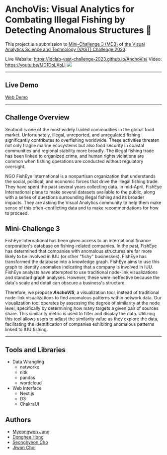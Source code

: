 # AnchoVis: Visual Analytics for Combating Illegal Fishing by Detecting Anomalous Structures :fishing_pole_and_fish:

This project is a submission to [Mini-Challenge 3 (MC3)](https://vast-challenge.github.io/2023/MC3.html) of [the Visual Analytics Science and Technology (VAST) Challenge 2023](https://vast-challenge.github.io/2023/index.html).

Live Website: https://idclab-vast-challenge-2023.github.io/AnchoVis/
Video: https://youtu.be/fJD1DoLXoLI
<img src="https://github.com/IDCLab-VAST-Challenge-2023/VAST-Challenge-2023-MC3/assets/64757426/e31203f8-e578-47bf-bb4e-b959a2d7e222">

---

## Live Demo
[Web Demo](https://idclab-vast-challenge-2023.github.io/AnchoVis/)

---

## Challenge Overview

Seafood is one of the most widely traded commodities in the global food market.
Unfortunately, illegal, unreported, and unregulated fishing significantly contributes to overfishing worldwide. These activities threaten not only fragile marine ecosystems but also food security in coastal communities and regional stability more broadly. The illegal fishing trade has been linked to organized crime, and human rights violations are common when fishing operations are conducted without regulatory oversight.

NGO FishEye International is a nonpartisan organization that understands the social, political, and economic forces that drive the illegal fishing trade. They have spent the past several years collecting data. In mid-April, FishEye International plans to make several datasets available to the public, along with a series of questions surrounding illegal fishing and its broader impacts. They are asking the Visual Analytics community to help them make sense of this often-conflicting data and to make recommendations for how to proceed.

## Mini-Challenge 3

FishEye International has been given access to an international finance corporation's database on fishing-related companies. In the past, FishEye has determined that companies with anomalous structures are far more likely to be involved in IUU (or other "fishy" businesses). FishEye has transformed the database into a knowledge graph. FishEye aims to use this graph to identify anomalies indicating that a company is involved in IUU. FishEye analysts have attempted to use traditional node-link visualizations and standard graph analyses. However, these were ineffective because the data's scale and detail can obscure a business's structure.

Therefore, we propose _<strong>AnchoVIS</strong>_, a visualization tool, instead of traditional node-link visualizations to find anomalous patterns within network data. Our visualization tool operates by assessing the degree of similarity at the node level, specifically by determining how many targets a given pair of sources share. This similarity metric is used to filter and display the data. Utilizing this tool allows users to adjust the similarity value as they explore the data, facilitating the identification of companies exhibiting anomalous patterns linked to IUU fishing.

--- 

## Tools and Libraries

- Data Wrangling
  - networkx
  - nltk
  - pandas
  - wordcloud
- Web Interface
  - Next.js
  - D3
  - ChakraUI

## Authors

- [Myeongwon Jung](https://github.com/jjmmwon)
- [Donghee Hong](https://github.com/sth49)
- [Seonghyeon Cho](https://github.com/st42597)
- [Jiwon Choi](https://git.jasonchoi.dev)
